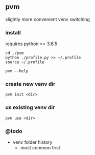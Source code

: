 ## pvm

slightly more convenient venv switching

### install
requires python >= 3.6.5

```
cd ./pvm
python ./profile.py >> ~/.profile
source ~/.profile

pvm --help
```

### create new venv dir
```
pvm init <dir>
```

### us existing venv dir
```
pvm use <dir>
```

### @todo
- venv folder history
  - most common first

